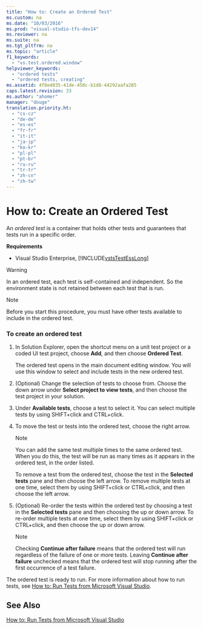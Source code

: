 ```yaml
---
title: "How to: Create an Ordered Test"
ms.custom: na
ms.date: "10/03/2016"
ms.prod: "visual-studio-tfs-dev14"
ms.reviewer: na
ms.suite: na
ms.tgt_pltfrm: na
ms.topic: "article"
f1_keywords: 
  - "vs.test.ordered.window"
helpviewer_keywords: 
  - "ordered tests"
  - "ordered tests, creating"
ms.assetid: 4f0e4035-41de-450c-b1d8-44292aafa285
caps.latest.revision: 33
ms.author: "ahomer"
manager: "douge"
translation.priority.ht: 
  - "cs-cz"
  - "de-de"
  - "es-es"
  - "fr-fr"
  - "it-it"
  - "ja-jp"
  - "ko-kr"
  - "pl-pl"
  - "pt-br"
  - "ru-ru"
  - "tr-tr"
  - "zh-cn"
  - "zh-tw"
---
```

# How to: Create an Ordered Test
An *ordered test* is a container that holds other tests and guarantees that tests run in a specific order.  
  
 **Requirements**  
  
-   Visual Studio Enterprise, [!INCLUDE[vstsTestEssLong](../dv_TeamTestALM/includes/vststestesslong_md.md)]  
  
> [!WARNING]
>  In an ordered test, each test is self-contained and independent. So the environment state is not retained between each test that is run.  
  
> [!NOTE]
>  Before you start this procedure, you must have other tests available to include in the ordered test.  
  
### To create an ordered test  
  
1.  In Solution Explorer, open the shortcut menu on a unit test project or a coded UI test project, choose **Add**, and then choose **Ordered Test**.  
  
     The ordered test opens in the main document editing window. You will use this window to select and include tests in the new ordered test.  
  
2.  (Optional) Change the selection of tests to choose from. Choose the down arrow under **Select project to view tests**, and then choose the test project in your solution.  
  
3.  Under **Available tests**, choose a test to select it. You can select multiple tests by using SHIFT+click and CTRL+click.  
  
4.  To move the test or tests into the ordered test, choose the right arrow.  
  
    > [!NOTE]
    >  You can add the same test multiple times to the same ordered test. When you do this, the test will be run as many times as it appears in the ordered test, in the order listed.  
  
     To remove a test from the ordered test, choose the test in the **Selected tests** pane and then choose the left arrow. To remove multiple tests at one time, select them by using SHIFT+click or CTRL+click, and then choose the left arrow.  
  
5.  (Optional) Re-order the tests within the ordered test by choosing a test in the **Selected tests** pane and then choosing the up or down arrow. To re-order multiple tests at one time, select them by using SHIFT+click or CTRL+click, and then choose the up or down arrow.  
  
    > [!NOTE]
    >  Checking **Continue after failure** means that the ordered test will run regardless of the failure of one or more tests. Leaving **Continue after failure** unchecked means that the ordered test will stop running after the first occurrence of a test failure.  
  
 The ordered test is ready to run. For more information about how to run tests, see [How to: Run Tests from Microsoft Visual Studio](../dv_TeamTestALM/how-to--run-tests-from-microsoft-visual-studio.md).  
  
## See Also  
 [How to: Run Tests from Microsoft Visual Studio](../dv_TeamTestALM/how-to--run-tests-from-microsoft-visual-studio.md)